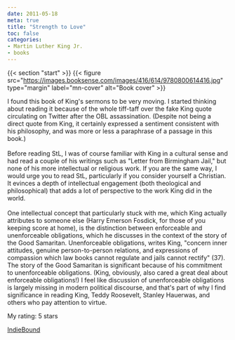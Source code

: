 ```yaml
---
date: 2011-05-18
meta: true
title: "Strength to Love"
toc: false
categories:
- Martin Luther King Jr.
- books
---
```


{{< section "start" >}}
{{< figure src="https://images.booksense.com/images/416/614/9780800614416.jpg" type="margin" label="mn-cover" alt="Book cover" >}}

I found this book of King's sermons to be very moving. I started thinking about reading it because of the whole tiff-taff over the fake King quote circulating on Twitter after the OBL assassination. (Despite not being a direct quote from King, it certainly expressed a sentiment consistent with his philosophy, and was more or less a paraphrase of a passage in this book.)<br /><br />Before reading StL, I was of course familiar with King in a cultural sense and had read a couple of his writings such as "Letter from Birmingham Jail," but none of his more intellectual or religious work. If you are the same way, I would urge you to read StL, particularly if you consider yourself a Christian. It evinces a depth of intellectual engagement (both theological and philosophical) that adds a lot of perspective to the work King did in the world. <br /><br />One intellectual concept that particularly stuck with me, which King actually attributes to someone else (Harry Emerson Fosdick, for those of you keeping score at home), is the distinction between enforceable and unenforceable obligations, which he discusses in the context of the story of the Good Samaritan. Unenforceable obligations, writes King, "concern inner attitudes, genuine person-to-person relations, and expressions of compassion which law books cannot regulate and jails cannot rectify" (37). The story of the Good Samaritan is significant because of his commitment to unenforceable obligations. (King, obviously, also cared a great deal about enforceable obligations!) I feel like discussion of unenforceable obligations is largely missing in modern political discourse, and that's part of why I find significance in reading King, Teddy Roosevelt, Stanley Hauerwas, and others who pay attention to virtue.

My rating: 5 stars  

[IndieBound](https://www.indiebound.org/book/9780800614416)
